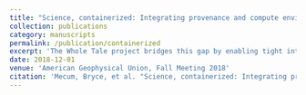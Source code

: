 ```yaml
---
title: "Science, containerized: Integrating provenance and compute environments with the Whole Tale"
collection: publications
category: manuscripts
permalink: /publication/containerized
excerpt: 'The Whole Tale project bridges this gap by enabling tight integration between analyses and the generation of provenance information and an executable description of the computational environment.'
date: 2018-12-01
venue: 'American Geophysical Union, Fall Meeting 2018'
citation: 'Mecum, Bryce, et al. "Science, containerized: Integrating provenance and compute environments with the Whole Tale." AGU Fall Meeting Abstracts. Vol. 2018. 2018.'
---
```


